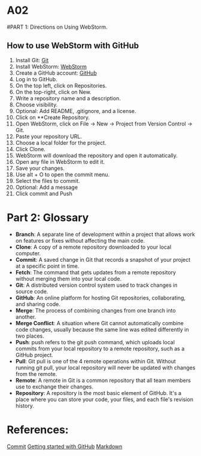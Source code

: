 # A02
#PART 1: Directions on Using WebStorm.

## How to use WebStorm with GitHub

1. Install Git: [Git](https://git-scm.com/downloads)
2. Install WebStorm: [WebStorm](https://www.jetbrains.com/webstorm/download/)
3. Create a GitHub account: [GitHub](https://github.com/)
4. Log in to GitHub.
5. On the top left, click on Repositories.
6. On the top-right, click on New.
7. Write a repository name and a description.
8. Choose visibility.
9. Optional: Add README, .gitignore, and a license.
10. Click on **Create Repository.
11. Open WebStorm, click on File → New → Project from Version Control → Git.
12. Paste your repository URL.
13. Choose a local folder for the project.
14. Click Clone.
15. WebStorm will download the repository and open it automatically.
16. Open any file in WebStorm to edit it.
17. Save your changes.
18. Use alt + O to open the commit menu.
19. Select the files to commit.
20. Optional: Add a message
21. Click commit and Push


# Part 2: Glossary

- **Branch**: A separate line of development within a project that allows work on features or fixes without affecting the main code.
- **Clone**: A copy of a remote repository downloaded to your local computer.
- **Commit**: A saved change in Git that records a snapshot of your project at a specific point in time.
- **Fetch**: The command that gets updates from a remote repository without merging them into your local code.
- **Git**: A distributed version control system used to track changes in source code.
- **GitHub**: An online platform for hosting Git repositories, collaborating, and sharing code.
- **Merge**: The process of combining changes from one branch into another.
- **Merge Conflict**: A situation where Git cannot automatically combine code changes, usually because the same line was edited differently in two places.
- **Push**: push refers to the git push command, which uploads local commits from your local repository to a remote repository, such as a GitHub project.
- **Pull**: Git pull is one of the 4 remote operations within Git. Without running git pull, your local repository will never be updated with changes from the remote.
- **Remote**: A remote in Git is a common repository that all team members use to exchange their changes.
- **Repository**: A repository is the most basic element of GitHub. It's a place where you can store your code, your files, and each file's revision history. 


# References:
[Commit](https://www.jetbrains.com/help/webstorm/commit-and-push-changes.html)
[Getting started with GitHub](https://tyler-frazier.github.io/dsbook/gitstart.html)
[Markdown](https://www.jetbrains.com/help/webstorm/markdown.html)



